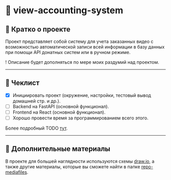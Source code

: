 # 📁 view-accounting-system

## 📖 Кратко о проекте

Проект представляет собой систему для учета заказанных видео с возможностью автоматической
записи всей информации в базу данных при помощи API донатных систем или в ручном режиме.

! Описание будет дополняться по мере моих раздумий над проектом.

---

## 🧾 Чеклист

- [x] Инициировать проект (окружение, настройки, тестовый вывод домашней стр. и др.).
- [ ] Backend на FastAPI (основной функционал).
- [ ] Frontend на React (основной функционал).
- [ ] Хорошо провести время за программированием всего этого.

Более подробный TODO [тут](./project.todo).

---

## 🎨 Дополнительные материалы

В проекте для большей наглядности используются схемы [draw.io](https://draw.io), а также другие
материалы, которые вы сможете найти в папке [repo-mediafiles](./repo-mediafiles/).
